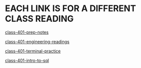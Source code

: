 # EACH LINK IS FOR A DIFFERENT CLASS READING

[class-401-prep-notes](https://edstaehle.github.io/Reading-Notes/class-401/prep-work)

[class-401-engineering-readings](https://edstaehle.github.io/Reading-Notes/class-401/engineering-readings)

[class-401-terminal-practice](https://edstaehle.github.io/Reading-Notes/class-401/terminal-practice)

[class-401-intro-to-sql](https://edstaehle.github.io/Reading-Notes/class-401intro-to-sql)
